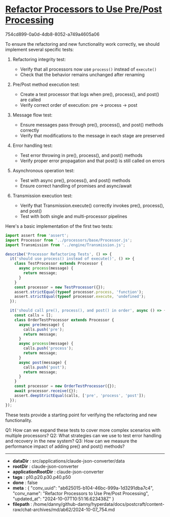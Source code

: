 # [Refactor Processors to Use Pre/Post Processing](https://claude.ai/chat/ab625015-b104-46bc-999a-1d3291dba7c4)

754cd899-0a0d-4db8-8052-a749a4605a06

 To ensure the refactoring and new functionality work correctly, we should implement several specific tests:

1. Refactoring integrity test:
   - Verify that all processors now use `process()` instead of `execute()`
   - Check that the behavior remains unchanged after renaming

2. Pre/Post method execution test:
   - Create a test processor that logs when pre(), process(), and post() are called
   - Verify correct order of execution: pre -> process -> post

3. Message flow test:
   - Ensure messages pass through pre(), process(), and post() methods correctly
   - Verify that modifications to the message in each stage are preserved

4. Error handling test:
   - Test error throwing in pre(), process(), and post() methods
   - Verify proper error propagation and that post() is still called on errors

5. Asynchronous operation test:
   - Test with async pre(), process(), and post() methods
   - Ensure correct handling of promises and async/await

6. Transmission execution test:
   - Verify that Transmission.execute() correctly invokes pre(), process(), and post()
   - Test with both single and multi-processor pipelines

Here's a basic implementation of the first two tests:

```javascript
import assert from 'assert';
import Processor from '../processors/base/Processor.js';
import Transmission from '../engine/Transmission.js';

describe('Processor Refactoring Tests', () => {
  it('should use process() instead of execute()', () => {
    class TestProcessor extends Processor {
      async process(message) {
        return message;
      }
    }
    const processor = new TestProcessor({});
    assert.strictEqual(typeof processor.process, 'function');
    assert.strictEqual(typeof processor.execute, 'undefined');
  });

  it('should call pre(), process(), and post() in order', async () => {
    const calls = [];
    class OrderTestProcessor extends Processor {
      async pre(message) {
        calls.push('pre');
        return message;
      }
      async process(message) {
        calls.push('process');
        return message;
      }
      async post(message) {
        calls.push('post');
        return message;
      }
    }
    const processor = new OrderTestProcessor({});
    await processor.receive({});
    assert.deepStrictEqual(calls, ['pre', 'process', 'post']);
  });
});
```

These tests provide a starting point for verifying the refactoring and new functionality.

Q1: How can we expand these tests to cover more complex scenarios with multiple processors?
Q2: What strategies can we use to test error handling and recovery in the new system?
Q3: How can we measure the performance impact of adding pre() and post() methods?

---

* **dataDir** : src/applications/claude-json-converter/data
* **rootDir** : claude-json-converter
* **applicationRootDir** : claude-json-converter
* **tags** : p10.p20.p30.p40.p50
* **done** : false
* **meta** : {
  "conv_uuid": "ab625015-b104-46bc-999a-1d3291dba7c4",
  "conv_name": "Refactor Processors to Use Pre/Post Processing",
  "updated_at": "2024-10-07T10:51:16.623438Z"
}
* **filepath** : /home/danny/github-danny/hyperdata/docs/postcraft/content-raw/chat-archives/md/ab62/2024-10-07_754.md